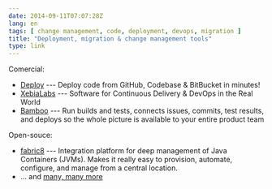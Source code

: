 ```yaml
---
date: 2014-09-11T07:07:28Z
lang: en
tags: [ change management, code, deployment, devops, migration ]
title: "Deployment, migration & change management tools"
type: link
---
```


Comercial:

-   [Deploy](https://www.deployhq.com) --- Deploy code from GitHub,
    Codebase & BitBucket in minutes!
-   [XebiaLabs](http://xebialabs.com) --- Software for Continuous
    Delivery & DevOps in the Real World
-   [Bamboo](https://www.atlassian.com/software/bamboo) --- Run builds
    and tests, connects issues, commits, test results, and deploys so
    the whole picture is available to your entire product team

Open-souce:

-   [fabric8](http://fabric8.io) --- Integration platform for deep
    management of Java Containers (JVMs). Makes it really easy to
    provision, automate, configure, and manage from a central location.
-   ... and [many, many
    more](http://en.wikipedia.org/wiki/Comparison_of_open-source_configuration_management_software)

